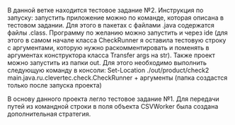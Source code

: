 В данной ветке находится тестовое задание №2.
Инструкция по запуску: запустить приложение можно по команде, которая описана в тестовом задании. Для этого в пакетах с файлами .java содержатся файлы .class. Программу по желанию можно запустить и через ide (для этого в самом начале класса CheckRunner я оставила тестовую строку с аргументами, которую нужно раскомментировать и поменять в аргументах конструктора класса Transfer args на str).
Также проект можно запустить из папки out. Для этого необходимо выполнить следующую команду в консоли: Set-Location ./out/product/check2 main.java.ru.clevertec.check.CheckRunner + аргументы (папка создастся только после запуска проекта)

В основу данного проекта легло тестовое задание №1. 
Для передачи путей из командной строки в поля объекта CSVWorker была создана дополнительная стратегия.
